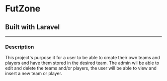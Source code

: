 # FutZone
## Built with Laravel
---------------------
### Description
This project's purpose it for a user to be able to create their own teams and players and have them stored in the desired team. The admin wil be able to edit and delete the teams and/or players, the user will be able to view and insert a new team or player.
